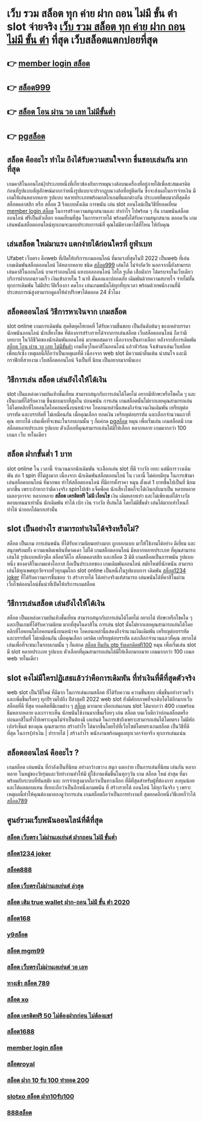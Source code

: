 # เว็บ รวม สล็อต ทุก ค่าย ฝาก ถอน ไม่มี ขั้น ต่ํา  slot  จ่ายจริง [เว็บ รวม สล็อต ทุก ค่าย ฝาก ถอน ไม่มี ขั้น ต่ํา](https://line.me/R/ti/p/@924mzjzt) ที่สุด เว็บสล็อตแตกบ่อยที่สุด

## 👉 [member login สล็อต](https://line.me/R/ti/p/@924mzjzt)
## 👉 [สล็อต999](https://m.gamblerape.com/login?action=register)
## 👉 [สล็อต โอน ผ่าน วอ เลท ไม่มีขั้นต่ำ](https://m.gamblerape.com/login?action=register)
## 👉 [pgสล็อต](https://m.gamblerape.com/login?action=login)

## สล็อต  คืออะไร ทำไม ถึงได้รับความสนใจจาก ชื่นชอบเล่นกัน มากที่สุด 

เกมคาสิโนออนไลน์}ประเภทหนึ่งที่เกี่ยวข้องกับการหมุนวงล้อบนเครื่องที่อยู่ภายใต้เพื่อสะสมเครดิตก่อนที่รูปแบบสัญลักษณ์มากกว่าหนึ่งรูปแบบจะปรากฏบนวงล้อที่อยู่ติดกัน ซึ่งจะส่งผลในการจ่ายเงิน  มีเกมให้เล่นหลากหลาย รูปแบบ  หลายประเภทพร้อมกลไกเกมที่แตกต่างกัน ประเภทที่พบมากที่สุดคือ สล็อตคลาสสิก หรือ สล็อต 3 รีลแบบดั้งเดิม  การพนัน  เล่น slot ออนไลน์เป็นวิธีที่ยอดเยี่ยม [member login สล็อต](https://m.gamblerape.com/login?action=register) ในการสร้างความสนุกสนานและ ทำกำไร ไปพร้อม ๆ กัน เกมพนันสล็อตออนไลน์ ฟรีเป็นตัวเลือก ยอดเยี่ยมที่สุด ในการหารายได้ พร้อมทั้งได้รับความสนุกสนาน ตลอดวัน เกมเล่นพนันสล็อตออนไลน์ทุกเกมจะมอบประสบการณ์ที่ คุณไม่มีทางหาได้ที่ไหน ให้กับคุณ


## เล่นสล็อต ใหม่มาแรง แตกง่ายได้ก่อนใครที่  ยูฟ่าเบท

Ufabet เว็บตรง  คือweb ที่เปิดให้บริการเกมออนไลน์ ที่มาแรงที่สุดในปี 2022 เป็นweb ที่เล่น เกมเดิมพันสล็อตออนไลน์ ได้หลากหลาย ชนิด [สล็อต999](https://m.gamblerape.com/login?action=register)  เล่นได้ ไม่จำกัดวัย นอกจากนี้ยังสามารถเล่นคาสิโนออนไลน์ บาคาร่าออนไลน์ แทงบอลออนไลน์ ไฮโล รูเล็ต เสือมังกร ได้ครบจบในเว็บเดียว บริการฝากถอนรวดเร็ว  เงินเข้าภายใน  1 นาที  มั่นคงและปลอดภัย เดิมพันด้วยความสบายใจ  จ่ายไม่อั้นทุกการเดิมพัน ไม่มีประวัติเรื่องกา คดโกง  เล่นเกมพนันได้ทุกที่ทุกเวลา พร้อมด้วยพนักงานที่มีประสบการณ์สูงสามารถดูแลให้คำปรึกษาได้ตลอด 24 ชั่วโมง


## สล็อตออนไลน์  วิธีการหาเงินจาก เกมสล็อต

 slot online เกมการเดิมพัน สุดฮิตยุคไฮเทคที่ ได้รับความชื่นชอบ เป็นอันดับต้นๆ ของเหล่าบรรดา นักพนันออนไลน์ นักเสี่ยงโชค ที่ต้องการสร้างรายได้จากการเล่นสล็อต   เว็บสล็อตออนไลน์ ถือว่ามีบทบาท ในวิถีชีวิตของนักเดิมพันออนไลน์ มากพอสมควร เนื่องจากเป็นทางเลือก หลังจากที่การเดิมพัน [สล็อต โอน ผ่าน วอ เลท ไม่มีขั้นต่ำ](https://m.gamblerape.com/login?action=login) เกมอื่นๆในคาสิโนออนไลน์   แล้วหัวร้อน  จึงเข้ามาเล่นเว็บสล็อต เพื่อแก้เซ็ง เหตุผลนี้ก็ถือว่าเป็นเหตุผลที่ดี เนื่องจาก web slot  มีความน่าตื่นเต้น น่าสนใจ และมีกราฟิกที่สวยงาม  เว็บสล็อตออนไลน์ จึงเป็นที่ นิยม เป็นอยากมากนั่นเอง


## วิธีการเล่น สล็อต เล่นยังไงให้ได้เงิน

 slot เป็นแหล่งความบันเทิงชั้นเยี่ยม สามารถสนุกกับการเล่นได้โดยไม่ อยากมีทักษะหรือโชคใด ๆ และเป็นเกมที่ได้รับความ ชื่นชอบมากที่สุดใน บ่อนพนัน การเล่น เกมสล็อตนั้นไม่ยากเลยคุณสามารถเล่นได้โดยคลิกที่ไอคอนใดไอคอนหนึ่งบนหน้าจอ ไอคอนเหล่านี้แสดงถึงจำนวนเงินเดิมพัน  เหรียญต่อบรรทัด และบรรทัดที่ ไม่เหมือนกัน  เมื่อคุณเลือก ยอดเงิน  เหรียญต่อบรรทัด และเลือกจำนวนแถวที่คุณ อยากได้ เล่นเพื่อที่จะชนะในรอบเกมนั้น ๆ ก็แค่กด  [pgสล็อต](https://line.me/R/ti/p/@924mzjzt) หมุน  เพื่อเริ่มเล่น เกมสล็อตมี เกมสล็อตหลายประเภท รูปแบบ ตัวเลือกที่คุณสามารถเล่นได้มีให้เลือก หลากหลาย เกมมากกว่า 100 เกมภ เว็บ ายในเดียว


##  สล็อต  ฝากขั้นต่ำ 1 บาท 

 slot online ใน เวลานี้  จำนวนมากนักเดิมพัน จะเลือกเล่น  slot ที่มี รางวัล เยอะ แต่มีการวางเดิมพัน ต่อ 1  spin ที่ไม่สูงมาก เนื่องจาก นักเดิมพันสล็อตออนไลน์ ใน เวลานี้ ไม่ค่อยมีทุน  ในการเข้ามาเล่นสล็อตออนไลน์ ที่มากพอ ทำให้สล็อตออนไลน์ ที่มีการตั้งราคา หมุน  ตั้งแต่ 1 บาทขึ้นไปเป็นที่ นิยม มากขึ้น เพราะถ้าหากว่ามีดวงจริง  spinไปเข้า แจ็คพ็อต   นักเสี่ยงโชคก็จะได้เงินกลับมาเป็น หลายหลาย เผลอๆอาจจะ หลากหลาย  **สล็อต เครดิตฟรี ไม่มี เงื่อนไข** เงิน เดิมหลายเท่า และไม่เพียงแต่ได้รางวัล ตอบแทนมาเท่านั้น นักเดิมพัน  ทำได้  เบิก เงิน รางวัล ที่เล่นได้ โดยไม่มีขั้นต่ำ  เล่นได้มากเท่าไหนก็ ทำได้  นำออกได้มากเท่านั้น


##  slot  เป็นอย่างไร สามารถทำเงินได้จริงหรือไม่?

 สล็อต  เป็นเกม การเล่นพนัน ที่ได้รับความนิยมอย่างมาก  ถูกออกแบบ มาให้ใช้งานได้อย่าง ดีเยี่ยม  และสนุกพร้อมทั้ง  ความเพลิดเพลินที่คาดเดา  ไม่ได้ เกมสล็อตออนไลน์  มีหลากหลายประเภท  ที่คุณสามารถเล่นได้ รูปแบบหลักๆคือ  สล็อตวิดีโอ สล็อตคลาสสิก และสล็อต 3 มิติ เกมสล็อตเป็นการพนัน  รูปแบบหนึ่ง ของคาสิโนเกมแห่งโอกาส ถือเป็นประเภทของ เกมเดิมพันออนไลน์  สมัยใหม่ที่นักพนัน สามารถเล่นได้ทุกเพศทุกวัยจากทั่วทุกมุมโลก  slot online เป็นหนึ่งในรูปแบบการ เดิมพัน [สล็อต1234 joker](https://line.me/R/ti/p/@924mzjzt) ที่ได้รับความการชื่นชอบ  ว่า  สร้างรายได้  ได้อย่างจริงแท้สามารถ เล่นพนันได้ที่คาสิโนผ่านเว็บไซต์ออนไลน์ชั้นนำที่เปิดให้บริการเกมสล็อต 


## วิธีการเล่นสล็อต เล่นยังไงให้ได้เงิน
สล็อต เป็นแหล่งความบันเทิงชั้นเยี่ยม สามารถสนุกกับการเล่นได้โดยไม่ อยากได้ ทักษะหรือโชคใด ๆ และเป็นเกมที่ได้รับความนิยม มากที่สุดในคาสิโน  การเล่น slot นั้นไม่ยากเลยคุณสามารถเล่นได้โดยคลิกที่ไอคอนใดไอคอนหนึ่งบนหน้าจอ ไอคอนเหล่านี้แสดงถึงจำนวนเงินเดิมพัน  เหรียญต่อบรรทัด และบรรทัดที่ ไม่เหมือนกัน  เมื่อคุณเลือก เครดิต   เหรียญต่อบรรทัด และเลือกจำนวนแถวที่คุณ อยากได้ เล่นเพื่อที่จะชนะในรอบเกมนั้น ๆ ก็แค่กด [สล็อต ยืนยัน otp รับเครดิตฟรี100](https://m.gamblerape.com/login?action=login)  หมุน  เพื่อเริ่มเล่น slot มี slot หลายประเภท รูปแบบ ตัวเลือกที่คุณสามารถเล่นได้มีให้เลือกมากมาย เกมมากกว่า 100 เกมภ web ายในเดียว

##  slot  คงไม่มีใครปฏิเสธแล้วว่าคือการเดิมพัน ที่ทำเงินที่ดีที่สุดตัวจริง

 web slot เป็นวิธีใหม่ ที่ดีมาก ในการเล่นเกมสล็อต ที่ได้รับความ ความชื่นชอบ เพิ่มขึ้นอย่างรวดเร็ว และเพิ่มขึ้นเรื่อยๆ ทุกปีรวมไปถึง ปีล่าสุดปี 2022 web slot  ยังมีศักยภาพที่จะเติบโตได้อีกมากเว็บสล็อตที่ดี ที่สุด  ยอดฮิตที่มีเกมต่าง ๆ [สล็อต](https://m.gamblerape.com/login?action=register) มากมาย เลือกเล่นเกมน slot ได้มากกว่า 400 เกมพร้อมธีมหลากหลาย และเราจะเห็น นักพนันใช้งานมากขึ้นเรื่อยๆ เล่น สล็อต บนเว็บดีกว่าบ่อนสล็อตหรือบ่อนคาสิโนทั่วไปเพราะคุณไม่จำเป็นต้องมี เอเย่นต์ ในการเข้าถึงเพราะสามารถเล่นได้โดยตรง ไม่มีหักเปอร์เซ็นต์ ของคุณ คุณสามารถ สร้างกำไร ได้มากขึ้นโดยไปที่เว็บไซต์โดยตรงเกมสล็อต เป็นวิธีที่ดีที่สุด ในการ{ทำเงิน | ทำรายได้ | สร้างกำไร พนักงานพร้อมดูแลทุกเวลาจ่ายจริง ทุกการเล่นแน่น

## สล็อตออนไลน์ คืออะไร ?

 เกมสล็อต  เล่นพนัน ที่กำลังเป็นที่นิยม อย่างกว้างขวาง สนุก  แตกง่าย  เป็นการเล่นที่นิยม เล่นกัน หลากหลาย ในหมู่ของวัยรุ่นและวัยทำงานทำให้มี ผู้ใช้งานเพิ่มขึ้นในทุกๆวัน  เกม สล็อต ใหม่ ล่าสุด ที่มาพร้อมกับระบบที่ทันสมัย และ การจ่ายสูงมากถือว่าเป็นทางเลือก ที่ดีที่สุดสำหรับผู้ที่ต้องการ ลงทุนน้อยและได้ผลตอบแทน ที่เยอะถือว่าเป็นอีกหนึ่งเกมพนัน ที่ สร้างรายได้ ออนไลน์ ได้ทุกวันจริง ๆ เพราะเหตุผลนี้ทำให้คุณต้องมาลองดูว่าการเล่น เกมสล็อตถือว่าเป็นการทำงานที่ สุดยอดอีกหนึ่งวิธีเลยก็ว่าได้ [สล็อต789](https://m.gamblerape.com/login?action=login)

## ศูนย์รวมเว็บพนันออนไลน์ที่ดีที่สุด

### [สล็อต เว็บตรง ไม่ผ่านเอเย่นต์ ฝากถอน ไม่มี ขั้นต่ำ](https://atom.io/themes/เว็บสล็อต%20สมัคร%20666สล็อต%20แตกง่าย%20สล็อตpg%20สมัครฟรี%20ไม่มีขั้นต่ำ%20เว็บ%20ตรง%20ไม่%20ผ่าน%20เอเย่นต์%20ไม่มี%20ขั้น%20ต่ํา)
### [สล็อต1234 joker](https://atom.io/themes/เว็บสล็อต%20สมัคร%20สล็อตxo168%20แตกง่าย%20สล็อตpg%20สมัครฟรี%20ไม่มีขั้นต่ำ%20เว็บ%20ตรง%20ไม่%20ผ่าน%20เอเย่นต์%20ไม่มี%20ขั้น%20ต่ํา)
### [สล็อต888](https://atom.io/themes/เว็บสล็อต%20สมัคร%20slotxo%20สล็อต%20ฝาก10รับ100%20แตกง่าย%20สล็อตpg%20สมัครฟรี%20ไม่มีขั้นต่ำ%20เว็บสล็อตยอดฮิต%202022)
### [สล็อต เว็บตรงไม่ผ่านเอเย่นต์ ล่าสุด](https://atom.io/themes/เว็บสล็อต%20สมัคร%20pgสล็อต%20แตกง่าย%20สล็อตpg%20สมัครฟรี%20ไม่มีขั้นต่ำ%20รวมเว็บสล็อต%20เว็บตรงที่ไม่ผ่านเอเย่นต์ที่นี่ที่เดียว)
### [สล็อต เติม true wallet ฝาก-ถอน ไม่มี ขั้น ต่ํา 2020](https://atom.io/themes/เว็บสล็อต%20สล็อต%20pg%20เว็บตรง%20ไม่ผ่านเอเย่นต์%20สล็อตแตกง่าย%20สล็อตpg%20ทดลองเล่นสล็อต%20สมัครฟรี%20ไม่มีขั้นต่ำ)
### [สล็อต168](https://atom.io/themes/สมัคร%20สล็อต%20ยืนยัน%20otp%20รับเครดิตฟรี%2050%20สล็อตเว็บตรง%202022%20เว็บใหญ่ที่แตกง่าย%20สล็อตเว็บตรง%20อันดับ%201)
### [y9สล็อต](https://atom.io/themes/สมัคร%20true%20wallet%20สล็อต%20ฝาก10รับ100%20วอ%20เลท%20สล็อตเว็บตรง%202022%20เว็บใหญ่ที่แตกง่ายทุกค่ายเกมส์)
### [สล็อต mgm99](https://atom.io/themes/สมัคร%20สล็อต%20โอน%20ผ่าน%20วอ%20เลท%20ไม่มีขั้น%20ต่ํา%202021%20สล็อตเว็บตรง%202022%20เว็บใหญ่ที่แตกง่ายทุกค่ายเกมส์)
### [สล็อต เว็บตรงไม่ผ่านเอเย่นต์ วอ เลท](https://atom.io/themes/สมัคร%20สล็อต888%20สล็อตเว็บตรง%202022%20เว็บใหญ่ที่แตกง่ายทุกค่ายเกมส์)
### [ทางเข้า สล็อต 789](https://atom.io/themes/สมัคร%20สล็อต1234%20joker%20สล็อตเว็บตรง%20แตกง่าย%20ฝากถอนไม่มีขั้นต่ำ%20เว็บตรง100%%20มาแรงที่สุด)
### [สล็อต xo](https://atom.io/themes/เว็บสล็อต%20สล็อต1688%20สล็อตออนไลน์%20ใหม่ๆ%20สล็อตแตกง่าย%20สล็อตpg%20สมัครฟรี%20ไม่มีขั้นต่ำ)
### [สล็อต เครดิตฟรี 50 ไม่ต้องฝากก่อน ไม่ต้องแชร์](https://atom.io/themes/เว็บสล็อต%20สล็อต789%20สล็อตออนไลน์%20ใหม่ๆ%20สล็อตแตกง่าย%20สล็อตpg%20สมัครฟรี%20ไม่มีขั้นต่ำ)
### [สล็อต1688](https://atom.io/themes/เว็บสล็อต%20จีคลับ%20สล็อต%20มือถือ%20สล็อตแตกง่าย%20สล็อตpg%20ทดลองเล่นสล็อต%20สมัครฟรี%20ไม่มีขั้นต่ำ)
### [member login สล็อต](https://atom.io/themes/เว็บสล็อต%20สล็อต%20เว็บตรง%20ขั้นต่ำ%201%20บาท%20สล็อตออนไลน์%20ใหม่ๆ%20สล็อตแตกง่าย%20สล็อตpg%20สมัครฟรี%20ไม่มีขั้นต่ำ)
### [สล็อตroyal](https://atom.io/themes/เว็บสล็อต%20สมัคร%20true%20wallet%20สล็อต%20ฝาก10รับ100%20วอ%20เลท%20แตกง่าย%20สล็อตpg%20สมัครฟรี%20ไม่มีขั้นต่ำ%20SLOT%20ONLINE%20เว็บตรง%20เกมสล็อตแตกง่าย)
### [สล็อต ฝาก 10 รับ 100 ทำยอด 200](https://atom.io/themes/เว็บสล็อต%20สมัคร%20สล็อต%20เว็บตรงไม่ผ่านเอเย่นต์%20ล่าสุด%20แตกง่าย%20สล็อตpg%20สมัครฟรี%20ไม่มีขั้นต่ำ%20SLOT%20ONLINE%20เว็บตรง%20เกมสล็อตแตกง่าย)
### [slotxo สล็อต ฝาก10รับ100](https://atom.io/themes/เว็บสล็อต%20สมัคร%20ทางเข้า%20สล็อต%20789%20สล็อตแตกง่าย%20สล็อตpg%20สมัครฟรี%20ไม่มีขั้นต่ำ)
### [888สล็อต](https://atom.io/themes/สมัคร%20สล็อต%20เว็บตรงไม่ผ่านเอเย่นต์%20ล่าสุด%20สล็อตเว็บตรง%20แตกง่าย%20ฝากถอนไม่มีขั้นต่ำ%20เว็บตรง100%%20มาแรงที่สุด)